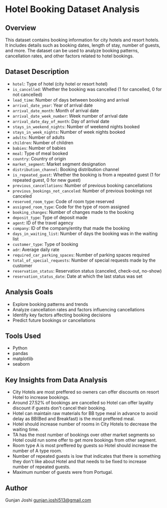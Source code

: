 # Hotel Booking Dataset Analysis

## Overview

This dataset contains booking information for city hotels and resort hotels. It includes details such as booking dates, length of stay, number of guests, and more. The dataset can be used to analyze booking patterns, cancellation rates, and other factors related to hotel bookings.

## Dataset Description

- `hotel`: Type of hotel (city hotel or resort hotel)
- `is_cancelled`: Whether the booking was cancelled (1 for cancelled, 0 for not cancelled)
- `lead_time`: Number of days between booking and arrival
- `arrival_date_year`: Year of arrival date
- `arrival_date_month`: Month of arrival date
- `arrival_date_week_number`: Week number of arrival date
- `arrival_date_day_of_month`: Day of arrival date
- `stays_in_weekend_nights`: Number of weekend nights booked
- `stays_in_week_nights`: Number of week nights booked
- `adults`: Number of adults
- `children`: Number of children
- `babies`: Number of babies
- `meal`: Type of meal booked
- `country`: Country of origin
- `market_segment`: Market segment designation
- `distribution_channel`: Booking distribution channel
- `is_repeated_guest`: Whether the booking is from a repeated guest (1 for repeated guest, 0 for new guest)
- `previous_cancellations`: Number of previous booking cancellations
- `previous_bookings_not_canceled`: Number of previous bookings not canceled
- `reserved_room_type`: Code of room type reserved
- `assigned_room_type`: Code for the type of room assigned
- `booking_changes`: Number of changes made to the booking
- `deposit_type`: Type of deposit made
- `agent`: ID of the travel agency
- `company`: ID of the company/entity that made the booking
- `days_in_waiting_list`: Number of days the booking was in the waiting list
- `customer_type`: Type of booking
- `adr`: Average daily rate
- `required_car_parking_spaces`: Number of parking spaces required
- `total_of_special_requests`: Number of special requests made by the customer
- `reservation_status`: Reservation status (canceled, check-out, no-show)
- `reservation_status_date`: Date at which the last status was set

## Analysis Goals

- Explore booking patterns and trends
- Analyze cancellation rates and factors influencing cancellations
- Identify key factors affecting booking decisions
- Predict future bookings or cancellations

## Tools Used

- Python
- pandas
- matplotlib
- seaborn

## Key Insights from Data Analysis

- City Hotels are most preffered so owners can offer discounts on resort Hotel to increase bookings.
- Around 27.52% of bookings are cancelled so Hotel can offer layality discount if guests don't cancel their booking.
- Hotel can maintain raw materials for BB type meal in advance to avoid delay as BB(Bed and Breakfast) is the most preffered meal.
- Hotel should increase number of rooms in City Hotels to decrease the waiting time.
- TA has the most number of bookings over other market segments so Hotel could run some offer to get more bookings from other segment.
- Room type A is most preffered by guests so Hotel should increase the number of A type room.
- Number of repeated guests is low that indicates that there is something they don't like about Hotel and that needs to be fixed to increase number of repeated guests.
- Maximum number of guests were from Portugal.

## Author

Gunjan Joshi
gunjan.joshi513@gmail.com
